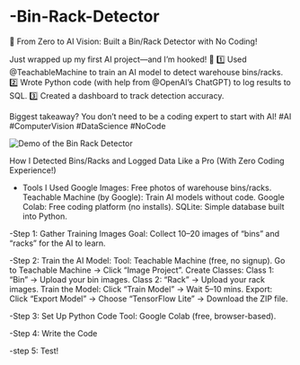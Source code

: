 # -Bin-Rack-Detector
🤖 From Zero to AI Vision: Built a Bin/Rack Detector with No Coding!

Just wrapped up my first AI project—and I’m hooked! 🚀 
1️⃣ Used @TeachableMachine to train an AI model to detect warehouse bins/racks. 
2️⃣ Wrote Python code (with help from @OpenAI’s ChatGPT) to log results to SQL.
3️⃣ Created a dashboard to track detection accuracy.

Biggest takeaway? You don’t need to be a coding expert to start with AI! #AI #ComputerVision #DataScience #NoCode

![Demo of the Bin Rack Detector](GIF.gif)

How I Detected Bins/Racks and Logged Data Like a Pro (With Zero Coding Experience!)


- Tools I Used
Google Images: Free photos of warehouse bins/racks.
Teachable Machine (by Google): Train AI models without code.
Google Colab: Free coding platform (no installs).
SQLite: Simple database built into Python.


-Step 1: Gather Training Images
Goal: Collect 10–20 images of “bins” and “racks” for the AI to learn.

-Step 2: Train the AI Model:
Tool: Teachable Machine (free, no signup).
Go to Teachable Machine → Click “Image Project”.
Create Classes:
Class 1: “Bin” → Upload your bin images.
Class 2: “Rack” → Upload your rack images.
Train the Model: Click “Train Model” → Wait 5–10 mins.
Export:
Click “Export Model” → Choose “TensorFlow Lite” → Download the ZIP file.

-Step 3: Set Up Python Code
Tool: Google Colab (free, browser-based).

-Step 4: Write the Code

-step 5: Test!
